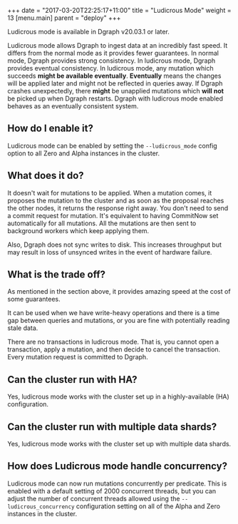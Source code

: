 +++
date = "2017-03-20T22:25:17+11:00"
title = "Ludicrous Mode"
weight = 13
[menu.main]
    parent = "deploy"
+++

Ludicrous mode is available in Dgraph v20.03.1 or later.

Ludicrous mode allows Dgraph to ingest data at an incredibly fast speed. It differs from the normal mode as it provides fewer guarantees. In normal mode, Dgraph provides strong consistency. In ludicrous mode, Dgraph provides eventual consistency. In ludicrous mode, any mutation which succeeds **might be available eventually**. **Eventually** means the changes will be applied later and might not be reflected in queries away. If Dgraph crashes unexpectedly, there **might** be unapplied mutations which **will not** be picked up when Dgraph restarts. Dgraph with ludicrous mode enabled behaves as an eventually consistent system.


## How do I enable it?

Ludicrous mode can be enabled by setting the `--ludicrous_mode` config option to all Zero and Alpha instances in the cluster.


## What does it do?

It doesn't wait for mutations to be applied. When a mutation comes, it proposes the mutation to the cluster and as soon as the proposal reaches the other nodes, it returns the response right away. You don't need to send a commit request for mutation. It's equivalent to having CommitNow set automatically for all mutations. All the mutations are then sent to background workers which keep applying them.

Also, Dgraph does not sync writes to disk. This increases throughput but may result in loss of unsynced writes in the event of hardware failure.


## What is the trade off?

As mentioned in the section above, it provides amazing speed at the cost of some guarantees.

It can be used when we have write-heavy operations and there is a time gap between queries and mutations, or you are fine with potentially reading stale data.

There are no transactions in ludicrous mode. That is, you cannot open a transaction, apply a mutation, and then decide to cancel the transaction. Every mutation request is committed to Dgraph.

## Can the cluster run with HA?

Yes, ludicrous mode works with the cluster set up in a highly-available (HA) configuration.

## Can the cluster run with multiple data shards?

Yes, ludicrous mode works with the cluster set up with multiple data shards.

## How does Ludicrous mode handle concurrency?

Ludicrous mode can now run mutations concurrently per predicate. This is enabled
with a default setting of 2000 concurrent threads, but you can adjust the number
of concurrent threads allowed using the `--ludicrous_concurrency` configuration
setting on all of the Alpha and Zero instances in the cluster. 
